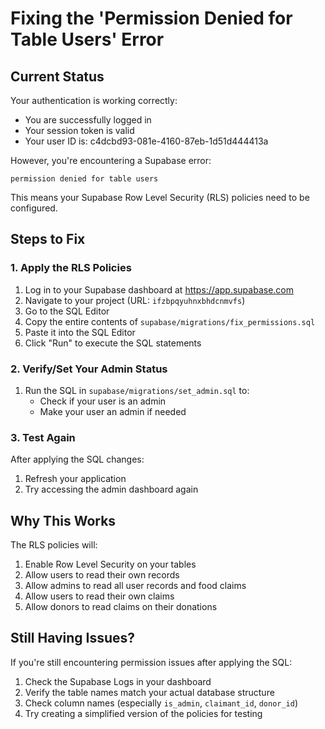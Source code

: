 # Fixing the 'Permission Denied for Table Users' Error

## Current Status

Your authentication is working correctly:

- You are successfully logged in
- Your session token is valid
- Your user ID is: c4dcbd93-081e-4160-87eb-1d51d444413a

However, you're encountering a Supabase error:

```
permission denied for table users
```

This means your Supabase Row Level Security (RLS) policies need to be configured.

## Steps to Fix

### 1. Apply the RLS Policies

1. Log in to your Supabase dashboard at https://app.supabase.com
2. Navigate to your project (URL: `ifzbpqyuhnxbhdcnmvfs`)
3. Go to the SQL Editor
4. Copy the entire contents of `supabase/migrations/fix_permissions.sql`
5. Paste it into the SQL Editor
6. Click "Run" to execute the SQL statements

### 2. Verify/Set Your Admin Status

1. Run the SQL in `supabase/migrations/set_admin.sql` to:
   - Check if your user is an admin
   - Make your user an admin if needed

### 3. Test Again

After applying the SQL changes:

1. Refresh your application
2. Try accessing the admin dashboard again

## Why This Works

The RLS policies will:

1. Enable Row Level Security on your tables
2. Allow users to read their own records
3. Allow admins to read all user records and food claims
4. Allow users to read their own claims
5. Allow donors to read claims on their donations

## Still Having Issues?

If you're still encountering permission issues after applying the SQL:

1. Check the Supabase Logs in your dashboard
2. Verify the table names match your actual database structure
3. Check column names (especially `is_admin`, `claimant_id`, `donor_id`)
4. Try creating a simplified version of the policies for testing
